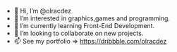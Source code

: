 - 👋 Hi, I’m @olracdez
- 👀 I’m interested in graphics,games and programming.
- 🌱 I’m currently learning Front-End Development.
- 💞️ I’m looking to collaborate on new projects.
- 📫 See my portfolio => https://dribbble.com/olracdez

<!---
olracdez/olracdez is a ✨ special ✨ repository because its `README.md` (this file) appears on your GitHub profile.
You can click the Preview link to take a look at your changes.
--->
